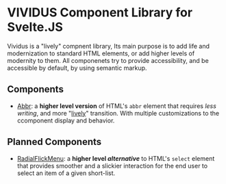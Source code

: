 # VIVIDUS Component Library for Svelte.JS

Vividus is a "lively" compnent library, Its main purpose is to add life and modernization to standard HTML elements, or add higher levels of modernity to them.
All componenets try to provide accessibility, and be accessible by default, by using semantic markup.

## Components

- [Abbr](./dist/components/Abbr.md): a **higher level version** of HTML's `abbr` element that requires _less writing_, and more "<u>lively</u>" transition. With multiple customizations to the ccomponent display and behavior.

## Planned Components

- [RadialFlickMenu](./dist/components/RadialFlickMenu.md): a **higher level _alternative_** to HTML's `select` element that provides smoother and a slickier interaction for the end user to select an item of a given short-list.
